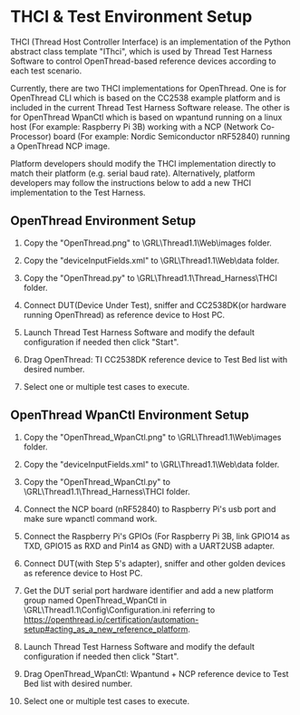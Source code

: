 THCI & Test Environment Setup
=============================

THCI (Thread Host Controller Interface) is an implementation of the Python abstract class template "IThci",
which is used by Thread Test Harness Software to control OpenThread-based reference devices according to each test
scenario.

Currently, there are two THCI implementations for OpenThread. One is for OpenThread CLI which is based on the CC2538 
example platform and is included in the current Thread Test Harness Software release. The other is for OpenThread WpanCtl
which is based on wpantund running on a linux host (For example: Raspberry Pi 3B) working with a NCP (Network Co-Processor) 
board (For example: Nordic Semiconductor nRF52840) running a OpenThread NCP image.

Platform developers should modify the THCI implementation directly to match their platform (e.g. serial baud rate).
Alternatively, platform developers may follow the instructions below to add a new THCI implementation to the Test
Harness.

## OpenThread Environment Setup ##

1. Copy the "OpenThread.png" to \GRL\Thread1.1\Web\images folder.

2. Copy the "deviceInputFields.xml" to \GRL\Thread1.1\Web\data folder.

3. Copy the "OpenThread.py" to \GRL\Thread1.1\Thread_Harness\THCI folder.

4. Connect DUT(Device Under Test), sniffer and CC2538DK(or hardware running OpenThread) as reference device to Host PC.

5. Launch Thread Test Harness Software and modify the default configuration if needed then click "Start".

6. Drag OpenThread: TI CC2538DK reference device to Test Bed list with desired number.

7. Select one or multiple test cases to execute.


## OpenThread WpanCtl Environment Setup ##

1. Copy the "OpenThread_WpanCtl.png" to \GRL\Thread1.1\Web\images folder.

2. Copy the "deviceInputFields.xml" to \GRL\Thread1.1\Web\data folder.

3. Copy the "OpenThread_WpanCtl.py" to \GRL\Thread1.1\Thread_Harness\THCI folder.

4. Connect the NCP board (nRF52840) to Raspberry Pi's usb port and make sure wpanctl command work.

5. Connect the Raspberry Pi's GPIOs (For Raspberry Pi 3B, link GPIO14 as TXD, GPIO15 as RXD and Pin14 as GND) with
   a UART2USB adapter.

6. Connect DUT(with Step 5's adapter), sniffer and other golden devices as reference device to Host PC.

7. Get the DUT serial port hardware identifier and add a new platform group named OpenThread_WpanCtl in
   \GRL\Thread1.1\Config\Configuration.ini referring to https://openthread.io/certification/automation-setup#acting_as_a_new_reference_platform.

8. Launch Thread Test Harness Software and modify the default configuration if needed then click "Start".

9. Drag OpenThread_WpanCtl: Wpantund + NCP reference device to Test Bed list with desired number.

10. Select one or multiple test cases to execute.
